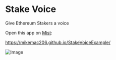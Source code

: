 # Stake Voice
Give Ethereum Stakers a voice

Open this app on [Mist](https://github.com/ethereum/mist):

https://mikemac206.github.io/StakeVoiceExample/


![Image](https://raw.githubusercontent.com/ethereum/stake-voice/master/screenshot.png)
